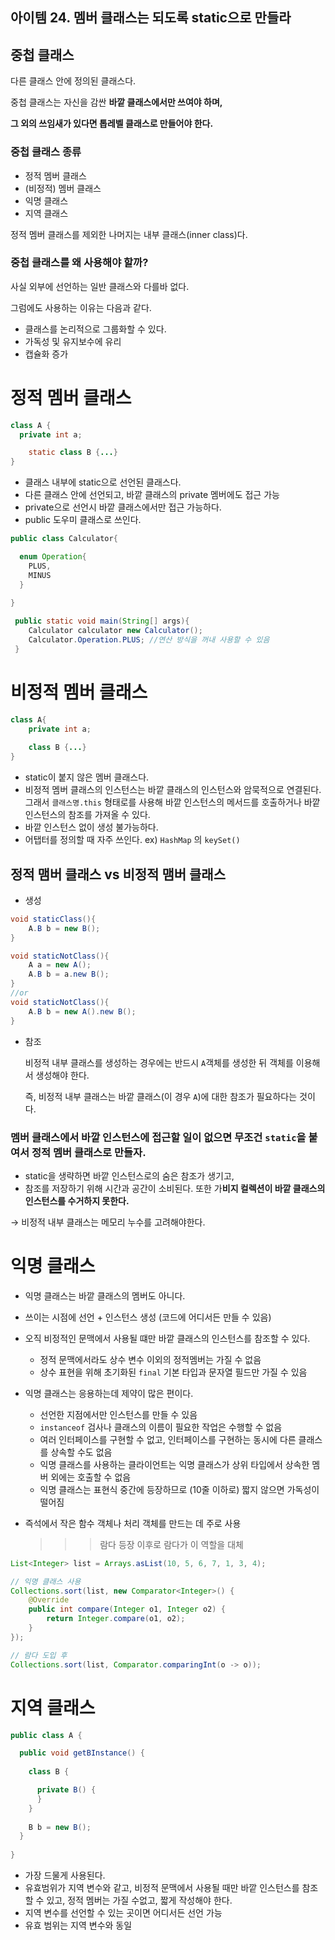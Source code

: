 
## ****아이템 24. 멤버 클래스는 되도록 static으로 만들라****

## 중첩 클래스

다른 클래스 안에 정의된 클래스다. 

중첩 클래스는 자신을 감싼 **바깥 클래스에서만 쓰여야 하며,** 

**그 외의 쓰임새가 있다면 톱레벨 클래스로 만들어야 한다.**

### **중첩 클래스 종류**

- 정적 멤버 클래스
- (비정적) 멤버 클래스
- 익명 클래스
- 지역 클래스

정적 멤버 클래스를 제외한 나머지는 내부 클래스(inner class)다.

### **중첩 클래스를 왜 사용해야 할까?**

사실 외부에 선언하는 일반 클래스와 다를바 없다.

그럼에도 사용하는 이유는 다음과 같다.

- 클래스를 논리적으로 그룹화할 수 있다.
- 가독성 및 유지보수에 유리
- 캡슐화 증가

# 정적 멤버 클래스

```java
class A {
  private int a;

	static class B {...}
}
```

- 클래스 내부에 static으로 선언된 클래스다.
- 다른 클래스 안에 선언되고, 바깥 클래스의 private 멤버에도 접근 가능
- private으로 선언시 바깥 클래스에서만 접근 가능하다.
- public 도우미 클래스로 쓰인다.

```java
public class Calculator{

  enum Operation{
    PLUS,
    MINUS
  }
  
}

 public static void main(String[] args){
    Calculator calculator new Calculator();
    Calculator.Operation.PLUS; //연산 방식을 꺼내 사용할 수 있음
 }
```

# 비정적 멤버 클래스

```java
class A{
    private int a;
  
    class B {...}
}
```

- static이 붙지 않은 멤버 클래스다.
- 비정적 멤버 클래스의 인스턴스는 바깥 클래스의 인스턴스와 암묵적으로 연결된다. 그래서 `클래스명.this` 형태로를 사용해 바깥 인스턴스의 메서드를 호출하거나 바깥 인스턴스의 참조를 가져올 수 있다.
- 바깥 인스턴스 없이 생성 불가능하다.
- 어탭터를 정의할 때 자주 쓰인다. ex) `HashMap` 의 `keySet()`

## 정적 맴버 클래스 vs 비정적 맴버 클래스

- 생성

```java
void staticClass(){
    A.B b = new B();
}

void staticNotClass(){
    A a = new A();
    A.B b = a.new B();
}
//or
void staticNotClass(){
    A.B b = new A().new B();
}
```

- 참조
    
    비정적 내부 클래스를 생성하는 경우에는 반드시 `A`객체를 생성한 뒤 객체를 이용해서 생성해야 한다.
    
    즉, 비정적 내부 클래스는 바깥 클래스(이 경우 `A`)에 대한 참조가 필요하다는 것이다.
    

### **멤버 클래스에서 바깥 인스턴스에 접근할 일이 없으면 무조건 `static`을 붙여서 정적 멤버 클래스로 만들자.**

- static을 생략하면 바깥 인스턴스로의 숨은 참조가 생기고,
- 참조를 저장하기 위해 시간과 공간이 소비된다. 또한 가**비지 컬렉션이 바깥 클래스의 인스턴스를 수거하지 못한다.**

→ 비정적 내부 클래스는 메모리 누수를 고려해야한다.

# 익명 클래스

- 익명 클래스는 바깥 클래스의 멤버도 아니다.
- 쓰이는 시점에 선언 + 인스턴스 생성 (코드에 어디서든 만들 수 있음)
- 오직 비정적인 문맥에서 사용될 떄만 바깥 클래스의 인스턴스를 참조할 수 있다.
    - 정적 문맥에서라도 상수 변수 이외의 정적멤버는 가질 수 없음
    - 상수 표현을 위해 초기화된 `final` 기본 타입과 문자열 필드만 가질 수 있음

- 익명 클래스는 응용하는데 제약이 많은 편이다.
    - 선언한 지점에서만 인스턴스를 만들 수 있음
    - `instanceof` 검사나 클래스의 이름이 필요한 작업은 수행할 수 없음
    - 여러 인터페이스를 구현할 수 없고, 인터페이스를 구현하는 동시에 다른 클래스를 상속할 수도 없음
    - 익명 클래스를 사용하는 클라이언트는 익명 클래스가 상위 타입에서 상속한 멤버 외에는 호출할 수 없음
    - 익명 클래스는 표현식 중간에 등장하므로 (10줄 이하로) 짧지 않으면 가독성이 떨어짐
    
- 즉석에서 작은 함수 객체나 처리 객체를 만드는 데 주로 사용

  >>> 람다 등장 이후로 람다가 이 역할을 대체

```java
List<Integer> list = Arrays.asList(10, 5, 6, 7, 1, 3, 4);

// 익명 클래스 사용
Collections.sort(list, new Comparator<Integer>() {
    @Override
    public int compare(Integer o1, Integer o2) {
        return Integer.compare(o1, o2);
    }
});

// 람다 도입 후
Collections.sort(list, Comparator.comparingInt(o -> o));
```

# 지역 클래스

```java
public class A {

  public void getBInstance() {
    
    class B {

      private B() {
      }
    }
    
    B b = new B();
  }
  
}
```

- 가장 드물게 사용된다.
- 유효범위가 지역 변수와 같고, 비정적 문맥에서 사용될 때만 바깥 인스턴스를 참조할 수 있고, 정적 멤버는 가질 수없고, 짧게 작성해야 한다.
- 지역 변수를 선언할 수 있는 곳이면 어디서든 선언 가능
- 유효 범위는 지역 변수와 동일